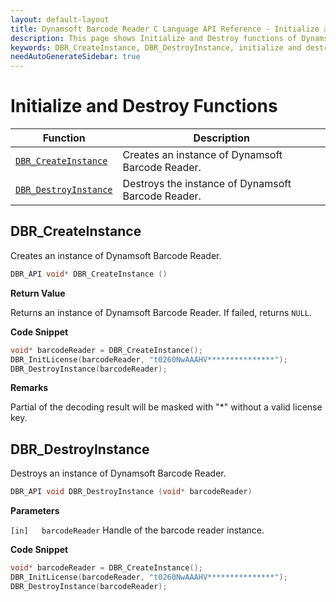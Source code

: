 ```yaml
---
layout: default-layout
title: Dynamsoft Barcode Reader C Language API Reference - Initialize and Destroy Functions
description: This page shows Initialize and Destroy functions of Dynamsoft Barcode Reader for C Language.
keywords: DBR_CreateInstance, DBR_DestroyInstance, initialize and destroy functions, api reference, c
needAutoGenerateSidebar: true
---
```



# Initialize and Destroy Functions

  | Function               | Description |
  |----------------------|-------------|
  | [`DBR_CreateInstance`](#dbr_createinstance) | Creates an instance of Dynamsoft Barcode Reader. |
  | [`DBR_DestroyInstance`](#dbr_destroyinstance) | Destroys the instance of Dynamsoft Barcode Reader. |
  
  
## DBR_CreateInstance

Creates an instance of Dynamsoft Barcode Reader.

```c
DBR_API void* DBR_CreateInstance ()	
```   

**Return Value**  

Returns an instance of Dynamsoft Barcode Reader. If failed, returns `NULL`.


**Code Snippet**  

```c
void* barcodeReader = DBR_CreateInstance();
DBR_InitLicense(barcodeReader, "t0260NwAAAHV***************");
DBR_DestroyInstance(barcodeReader);
```

**Remarks**  

Partial of the decoding result will be masked with "\*" without a valid license key.


## DBR_DestroyInstance

Destroys an instance of Dynamsoft Barcode Reader.

```c
DBR_API void DBR_DestroyInstance (void* barcodeReader)	
```   
   
**Parameters**  

`[in]	barcodeReader` Handle of the barcode reader instance.

**Code Snippet**  

```c
void* barcodeReader = DBR_CreateInstance();
DBR_InitLicense(barcodeReader, "t0260NwAAAHV***************");
DBR_DestroyInstance(barcodeReader);
```

